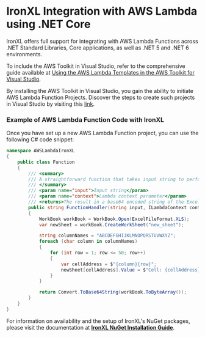 # IronXL Integration with AWS Lambda using .NET Core

IronXL offers full support for integrating with AWS Lambda Functions across .NET Standard Libraries, Core applications, as well as .NET 5 and .NET 6 environments.

To include the AWS Toolkit in Visual Studio, refer to the comprehensive guide available at [Using the AWS Lambda Templates in the AWS Toolkit for Visual Studio](https://docs.aws.amazon.com/toolkit-for-visual-studio/latest/user-guide/lambda-creating-project-in-visual-studio.html).

By installing the AWS Toolkit in Visual Studio, you gain the ability to initiate AWS Lambda Function Projects. Discover the steps to create such projects in Visual Studio by visiting this [link](https://docs.aws.amazon.com/toolkit-for-visual-studio/latest/user-guide/lambda-creating-project-in-visual-studio.html).

### Example of AWS Lambda Function Code with IronXL

Once you have set up a new AWS Lambda Function project, you can use the following C# code snippet:
```cs
namespace AWSLambdaIronXL
{
    public class Function
    {
        /// <summary>
        /// A straightforward function that takes input string to perform ToUpper transformation.
        /// </summary>
        /// <param name="input">Input string</param>
        /// <param name="context">Lambda context parameter</param>
        /// <returns>The result in a base64 encoded string of the Excel file</returns>
        public string FunctionHandler(string input, ILambdaContext context)
        {
            WorkBook workBook = WorkBook.Open(ExcelFileFormat.XLS);
            var newSheet = workBook.CreateWorkSheet("new_sheet");

            string columnNames = "ABCDEFGHIJKLMNOPQRSTUVWXYZ";
            foreach (char column in columnNames)
            {
                for (int row = 1; row <= 50; row++)
                {
                    var cellAddress = $"{column}{row}";
                    newSheet[cellAddress].Value = $"Cell: {cellAddress}";
                }
            }

            return Convert.ToBase64String(workBook.ToByteArray());
        }
    }
}
```

For information on availability and the setup of IronXL's NuGet packages, please visit the documentation at [**IronXL NuGet Installation Guide**](https://ironsoftware.com/csharp/excel/docs/).